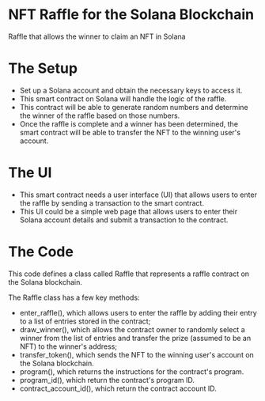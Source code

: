 # NFT Raffle for the Solana Blockchain
Raffle that allows the winner to claim an NFT in Solana

# The Setup
- Set up a Solana account and obtain the necessary keys to access it.
- This smart contract on Solana will handle the logic of the raffle.
- This contract will be able to generate random numbers and determine the winner of the raffle based on those numbers.
- Once the raffle is complete and a winner has been determined, the smart contract will be able to transfer the NFT to the winning user's account.

# The UI
- This smart contract needs a user interface (UI) that allows users to enter the raffle by sending a transaction to the smart contract.
- This UI could be a simple web page that allows users to enter their Solana account details and submit a transaction to the contract.

# The Code
This code defines a class called Raffle that represents a raffle contract on the Solana blockchain.

The Raffle class has a few key methods: 
- enter_raffle(), which allows users to enter the raffle by adding their entry to a list of entries stored in the contract;
- draw_winner(), which allows the contract owner to randomly select a winner from the list of entries and transfer the prize (assumed to be an NFT) to the winner's address;
- transfer_token(), which sends the NFT to the winning user's account on the Solana blockchain.
- program(), which returns the instructions for the contract's program.
- program_id(), which return the contract's program ID.
- contract_account_id(), which return the contract account ID.